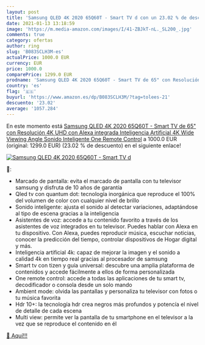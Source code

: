 ```yaml
---
layout: post
title: 'Samsung QLED 4K 2020 65Q60T - Smart TV d con un 23.02 % de descuento'
date: 2021-01-13 13:18:59
image: 'https://m.media-amazon.com/images/I/41-ZBJkT-nL._SL200_.jpg'
comments: true
category: ofertas
author: ring
slug: 'B083SCLH3M-es'
actualPrice: 1000.0 EUR
currency: EUR
price: 1000.0
comparePrice: 1299.0 EUR
prodname: 'Samsung QLED 4K 2020 65Q60T - Smart TV de 65" con Resolución 4K UHD  con Alexa integrada  Inteligencia Artificial 4K Wide Viewing Angle  Sonido Inteligente  One Remote Control'
country: 'es'
flag: '🇪🇸'
buyurl: 'https://www.amazon.es/dp/B083SCLH3M/?tag=tolees-21'
descuento: '23.02'
average: '1057.284'
---
```


En este momento está [Samsung QLED 4K 2020 65Q60T - Smart TV de 65" con Resolución 4K UHD  con Alexa integrada  Inteligencia Artificial 4K Wide Viewing Angle  Sonido Inteligente  One Remote Control](https://www.amazon.es/dp/B083SCLH3M/?tag=tolees-21) a 1000.0 EUR (original: 1299.0 EUR) (23.02 %  de descuento) en el siguiente enlace!

[![Samsung QLED 4K 2020 65Q60T - Smart TV d](https://m.media-amazon.com/images/I/41-ZBJkT-nL._SL200_.jpg)](https://www.amazon.es/dp/B083SCLH3M/?tag=tolees-21)

🔎:

- Marcado de pantalla: evita el marcado de pantalla con tu televisor samsung y disfruta de 10 años de garantía
- Qled tv con quantum dot: tecnología inorgánica que reproduce el 100% del volumen de color con cualquier nivel de brillo
- Sonido inteligente: ajusta el sonido al detectar variaciones, adaptándose al tipo de escena gracias a la inteligencia
- Asistentes de voz: accede a tu contenido favorito a través de los asistentes de voz integrados en tu televisor. Puedes hablar con Alexa en tu dispositivo. Con Alexa, puedes reproducir música, escuchar noticias, conocer la predicción del tiempo, controlar dispositivos de Hogar digital y más.
- Inteligencia artificial 4k: capaz de mejorar la imagen y el sonido a calidad 4k en tiempo real gracias al procesador de samsung
- Smart tv con tizen y guía universal: descubre una amplia plataforma de contenidos y accede fácilmente a ellos de forma personalizada
- One remote control: accede a todas las aplicaciones de tu smart tv, decodificador o consola desde un solo mando
- Ambient mode: olvida las pantallas y personaliza tu televisor con fotos o tu música favorita
- Hdr 10+: la tecnología hdr crea negros más profundos y potencía el nivel de detalle de cada escena
- Multi view: permite ver la pantalla de tu smartphone en el televisor a la vez que se reproduce el contenido en él

[🛒 Aquí!!!](https://www.amazon.es/dp/B083SCLH3M/?tag=tolees-21)
